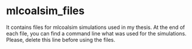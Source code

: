 # mlcoalsim_files
It contains files for mlcoalsim simulations used in my thesis. At the end of each file, you can find a command line what was used for the simulations. Please, delete this line before using the files.
